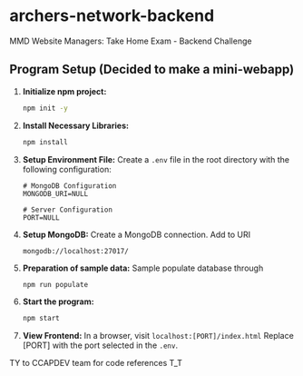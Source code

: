 # archers-network-backend
MMD Website Managers: Take Home Exam - Backend Challenge

## Program Setup (Decided to make a mini-webapp)

1. **Initialize npm project:**
    ```bash
    npm init -y
    ```

2. **Install Necessary Libraries:**
    ```bash 
    npm install
    ```

3. **Setup Environment File:**
    Create a `.env` file in the root directory with the following configuration:
    ```
    # MongoDB Configuration
    MONGODB_URI=NULL

    # Server Configuration
    PORT=NULL
    ```

4. **Setup MongoDB:**
    Create a MongoDB connection. Add to URI
    ```
    mongodb://localhost:27017/
    ```

5. **Preparation of sample data:**
    Sample populate database through
    ```bash
    npm run populate
    ```

6. **Start the program:**
    ```bash
    npm start
    ```


6. **View Frontend:**
    In a browser, visit 
    `
    localhost:[PORT]/index.html
    `
    Replace [PORT] with the port selected in the `.env`.


TY to CCAPDEV team for code references T_T